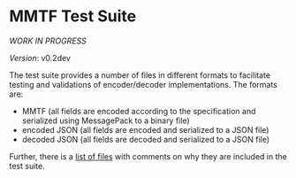  
# MMTF Test Suite

*WORK IN PROGRESS*

*Version*: v0.2dev

The test suite provides a number of files in different formats to facilitate testing and validations of encoder/decoder implementations. The formats are:

* MMTF (all fields are encoded according to the specification and serialized using MessagePack to a binary file)
* encoded JSON (all fields are encoded and serialized to a JSON file)
* decoded JSON (all fields are decoded and serialized to a JSON file)

Further, there is a [list of files](file-list.json) with comments on why they are included in the test suite.
